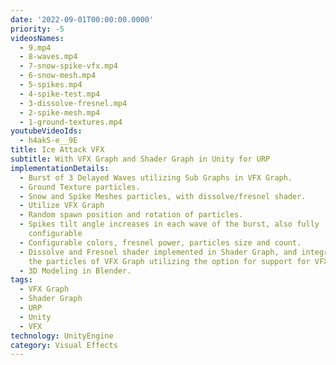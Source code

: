 ```yaml
---
date: '2022-09-01T00:00:00.0000'
priority: -5
videosNames:
  - 9.mp4
  - 8-waves.mp4
  - 7-snow-spike-vfx.mp4
  - 6-snow-mesh.mp4
  - 5-spikes.mp4
  - 4-spike-test.mp4
  - 3-dissolve-fresnel.mp4
  - 2-spike-mesh.mp4
  - 1-ground-textures.mp4
youtubeVideoIds:
  - h4akS-e__9E
title: Ice Attack VFX
subtitle: With VFX Graph and Shader Graph in Unity for URP
implementationDetails:
  - Burst of 3 Delayed Waves utilizing Sub Graphs in VFX Graph.
  - Ground Texture particles.
  - Snow and Spike Meshes particles, with dissolve/fresnel shader.
  - Utilize VFX Graph
  - Random spawn position and rotation of particles.
  - Spikes tilt angle increases in each wave of the burst, also fully
    configurable
  - Configurable colors, fresnel power, particles size and count.
  - Dissolve and Fresnel shader implemented in Shader Graph, and integrated into
    the particles of VFX Graph utilizing the option for support for VFX Graph
  - 3D Modeling in Blender.
tags:
  - VFX Graph
  - Shader Graph
  - URP
  - Unity
  - VFX
technology: UnityEngine
category: Visual Effects
---
```

